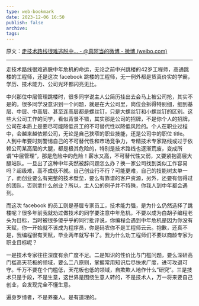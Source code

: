 ```yaml
---
type: web-bookmark
date: 2023-12-06 16:50
publish: false
archive: 
tags:
---
```

原文：[走技术路线很难逃脱中... - @真阿当的微博 - 微博 (weibo.com)](https://weibo.com/1659574154/IbcjT6r8J？pagetype=fav)

---

走技术路线很难逃脱中年危机的命运，无论之前中兴跳楼的42岁工程师，高通跳楼的工程师，还是这次 facebook 跳楼的工程师，无一例外都是货真价实的学霸，学历、技术能力、公司光环都闪亮无比。  
  
中兴那位中层管理跳楼时，很多同学说主人公简历挂出去会马上被公司抢，其实不是的。很多同学没意识到一个问题，就是在大公司里，岗位会拆得特别细，细到基层、中层、中高层、甚至连高层都是螺丝钉，只是大螺丝钉和小螺丝钉的区别。这些大公司工作的同学，看似背景不错，其实那是公司的招牌，不是你个人的招牌，公司在本质上是要尽可能降低员工的不可替代性以降低风险的。个人在职业过程中，会越来越依赖公司，无论是自己狭窄的职业技能，还是公司中的职位 title。人到中年要时刻警惕自己的不可替代性和市场竞争力，专精技术专家路线或过于依赖公司某高层的大腿，都是极其危险的，特别是技术路线也逐渐荒废，变成所谓“中层管理”，那是危险中的危险！薪水又高，不可替代性又弱，又要紧抱高层大腿站队。一旦出了这种中年突然被辞问题怎么办？换一家公司找到类似工作容易吗？超级难，高不成低不就。自己创业行不行？可能更难，自己的技能树太单一了，而创业要么有完整的技术壁垒，要么有靠谱的客户资源，另外，还要有信得过的团队，否则拿什么创业？所以，主人公的例子并不特殊，你我人到中年都会遇到。  
  
而这次 facebook 的员工则是基层专家员工，技术能力强，是为什么仍然选择了跳楼呢？很多年前我就劝过做技术的同学要注意中年危机，不要以成为白胡子编程老头为目标，当时被很多傻乎乎的同行批评说，你编程会遇到中年危机是因为你没有天赋，你一开始就不该成为程序员，你是码农你不是工程师云云。抱歉，还真不是，我编程很有天赋，毕业两年就写书了。我为什么劝工程师们不要以商龄专家为职业目标呢？

一是技术专家往往深度有余广度不足。二是知识的性价比与门槛问题，要么深研高门槛高天花板的领域，要么二八原则，掌握常用知识后尽快求广度，进可攻退可守。千万不要在个门槛低，天花板也低的领域，自欺欺人地作什么”研究”。三是技术只是手段，不是生意，这世界是围绕生意人转的，不是技术人，万一将来要自己创业，会发现完全不懂生意。  
  
遍身罗绮者，不是养蚕人。是有道理的。